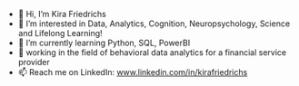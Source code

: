 - 👋 Hi, I’m Kira Friedrichs
- 👀 I’m interested in Data, Analytics, Cognition, Neuropsychology, Science and Lifelong Learning!
- 🌱 I’m currently learning Python, SQL, PowerBI
- 💞️ working in the field of behavioral data analytics for a financial service provider
- 📫 Reach me on LinkedIn: www.linkedin.com/in/kirafriedrichs 

<!---
kifrie/kifrie is a ✨ special ✨ repository because its `README.md` (this file) appears on your GitHub profile.
You can click the Preview link to take a look at your changes.
--->
